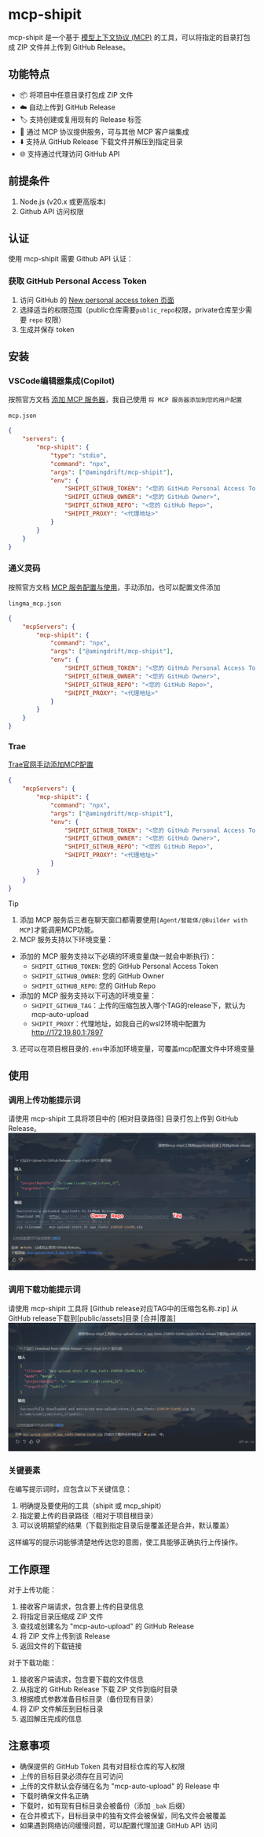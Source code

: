 # mcp-shipit

mcp-shipit 是一个基于 [模型上下文协议 (MCP)](https://modelcontextprotocol.io/introduction) 的工具，可以将指定的目录打包成 ZIP 文件并上传到 GitHub Release。

## 功能特点

- 📦 将项目中任意目录打包成 ZIP 文件
- ☁️ 自动上传到 GitHub Release
- 🏷️ 支持创建或复用现有的 Release 标签
- 🔌 通过 MCP 协议提供服务，可与其他 MCP 客户端集成
- ⬇️ 支持从 GitHub Release 下载文件并解压到指定目录
- 🌐 支持通过代理访问 GitHub API

## 前提条件

1. Node.js (v20.x 或更高版本)
2. Github API 访问权限

## 认证

使用 mcp-shipit 需要 Github API 认证：

### 获取 GitHub Personal Access Token

1. 访问 GitHub 的 [New personal access token 页面](https://github.com/settings/tokens/new)
2. 选择适当的权限范围（public仓库需要`public_repo`权限，private仓库至少需要 `repo` 权限）
3. 生成并保存 token

## 安装

### VSCode编辑器集成(Copilot)

按照官方文档 [添加 MCP 服务器](https://vscode.js.cn/docs/copilot/customization/mcp-servers#_add-an-mcp-server)，我自己使用 `将 MCP 服务器添加到您的用户配置`

`mcp.json`

```json
{
    "servers": {
        "mcp-shipit": {
            "type": "stdio",
            "command": "npx",
            "args": ["@amingdrift/mcp-shipit"],
            "env": {
                "SHIPIT_GITHUB_TOKEN": "<您的 GitHub Personal Access Token>",
                "SHIPIT_GITHUB_OWNER": "<您的 GitHub Owner>",
                "SHIPIT_GITHUB_REPO": "<您的 GitHub Repo>",
                "SHIPIT_PROXY": "<代理地址>"
            }
        }
    }
}
```

### 通义灵码

按照官方文档 [MCP 服务配置与使用](https://help.aliyun.com/zh/lingma/user-guide/guide-for-using-mcp#d60f59f38ap5c)，手动添加，也可以配置文件添加

`lingma_mcp.json`

```json
{
    "mcpServers": {
        "mcp-shipit": {
            "command": "npx",
            "args": ["@amingdrift/mcp-shipit"],
            "env": {
                "SHIPIT_GITHUB_TOKEN": "<您的 GitHub Personal Access Token>",
                "SHIPIT_GITHUB_OWNER": "<您的 GitHub Owner>",
                "SHIPIT_GITHUB_REPO": "<您的 GitHub Repo>",
                "SHIPIT_PROXY": "<代理地址>"
            }
        }
    }
}
```

### Trae

[Trae官网手动添加MCP配置](https://docs.trae.ai/ide/model-context-protocol?_lang=zh#0b1e1b2c)

```json
{
    "mcpServers": {
        "mcp-shipit": {
            "command": "npx",
            "args": ["@amingdrift/mcp-shipit"],
            "env": {
                "SHIPIT_GITHUB_TOKEN": "<您的 GitHub Personal Access Token>",
                "SHIPIT_GITHUB_OWNER": "<您的 GitHub Owner>",
                "SHIPIT_GITHUB_REPO": "<您的 GitHub Repo>",
                "SHIPIT_PROXY": "<代理地址>"
            }
        }
    }
}
```

> [!TIP]
>
> 1. 添加 MCP 服务后三者在聊天窗口都需要使用`[Agent/智能体/@Builder with MCP]`才能调用MCP功能。
> 2. MCP 服务支持以下环境变量：
>
> - 添加的 MCP 服务支持以下必填的环境变量(缺一就会中断执行)：
>     - `SHIPIT_GITHUB_TOKEN`: 您的 GitHub Personal Access Token
>     - `SHIPIT_GITHUB_OWNER`: 您的 GitHub Owner
>     - `SHIPIT_GITHUB_REPO`: 您的 GitHub Repo
> - 添加的 MCP 服务支持以下可选的环境变量：
>     - `SHIPIT_GITHUB_TAG`：上传的压缩包放入哪个TAG的release下，默认为 mcp-auto-upload
>     - `SHIPIT_PROXY`：代理地址，如我自己的wsl2环境中配置为 <http://172.19.80.1:7897>
>
> 3. 还可以在项目根目录的`.env`中添加环境变量，可覆盖mcp配置文件中环境变量

## 使用

### 调用上传功能提示词

请使用 mcp-shipit 工具将项目中的 [相对目录路径] 目录打包上传到 GitHub Release。
![上传示意图](./doc/upload.png)

### 调用下载功能提示词

请使用 mcp-shipit 工具将 [Github release对应TAG中的压缩包名称.zip] 从GitHub release下载到[public/assets]目录 [合并|覆盖]
![下载示意图](./doc/download.png)

### 关键要素

在编写提示词时，应包含以下关键信息：

1. 明确提及要使用的工具（shipit 或 mcp_shipit）
2. 指定要上传的目录路径（相对于项目根目录）
3. 可以说明期望的结果（下载到指定目录后是覆盖还是合并，默认覆盖）

这样编写的提示词能够清楚地传达您的意图，使工具能够正确执行上传操作。

## 工作原理

对于上传功能：

1. 接收客户端请求，包含要上传的目录信息
2. 将指定目录压缩成 ZIP 文件
3. 查找或创建名为 "mcp-auto-upload" 的 GitHub Release
4. 将 ZIP 文件上传到该 Release
5. 返回文件的下载链接

对于下载功能：

1. 接收客户端请求，包含要下载的文件信息
2. 从指定的 GitHub Release 下载 ZIP 文件到临时目录
3. 根据模式参数准备目标目录（备份现有目录）
4. 将 ZIP 文件解压到目标目录
5. 返回解压完成的信息

## 注意事项

- 确保提供的 GitHub Token 具有对目标仓库的写入权限
- 上传的目标目录必须存在且可访问
- 上传的文件默认会存储在名为 "mcp-auto-upload" 的 Release 中
- 下载时确保文件名正确
- 下载时，如有现有目标目录会被备份（添加 `_bak` 后缀）
- 在合并模式下，目标目录中的独有文件会被保留，同名文件会被覆盖
- 如果遇到网络访问缓慢问题，可以配置代理加速 GitHub API 访问
